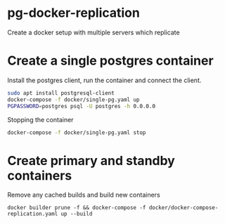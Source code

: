 # pg-docker-replication
Create a docker setup with multiple servers which replicate

# Create a single postgres container

Install the postgres client, run the container and connect the client.

```bash
sudo apt install postgresql-client
docker-compose -f docker/single-pg.yaml up
PGPASSWORD=postgres psql -U postgres -h 0.0.0.0
```

Stopping the container
```bash
docker-compose -f docker/single-pg.yaml stop
```
# Create primary and standby containers

Remove any cached builds and build new containers
```
docker builder prune -f && docker-compose -f docker/docker-compose-replication.yaml up --build
```